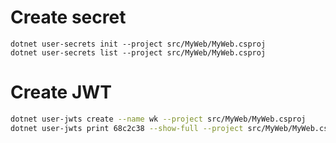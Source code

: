 # Create secret

```
dotnet user-secrets init --project src/MyWeb/MyWeb.csproj
dotnet user-secrets list --project src/MyWeb/MyWeb.csproj
```

# Create JWT

```bash
dotnet user-jwts create --name wk --project src/MyWeb/MyWeb.csproj
dotnet user-jwts print 68c2c38 --show-full --project src/MyWeb/MyWeb.csproj
```
